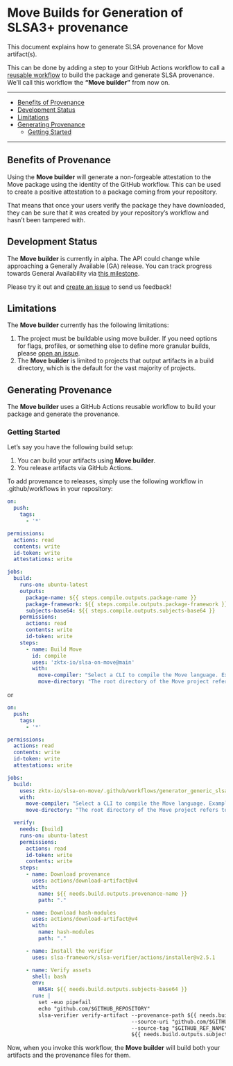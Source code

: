 # Move Builds for Generation of SLSA3+ provenance

This document explains how to generate SLSA provenance for Move artifact(s).

This can be done by adding a step to your GitHub Actions workflow to call a [reusable workflow](https://docs.github.com/en/actions/using-workflows/reusing-workflows) to build the package and generate SLSA provenance. We’ll call this workflow the **“Move builder”** from now on.

---

<!-- markdown-toc --bullets="-" -i README.md -->

<!-- toc -->

- [Benefits of Provenance](#benefits-of-provenance)
- [Development Status](#development-status)
- [Limitations](#limitations)
- [Generating Provenance](#generating-provenance)
  - [Getting Started](#getting-started)

<!-- tocstop -->

---

## Benefits of Provenance

Using the **Move builder** will generate a non-forgeable attestation to the Move package using the identity of the GitHub workflow. This can be used to create a positive attestation to a package coming from your repository.

That means that once your users verify the package they have downloaded, they can be sure that it was created by your repository’s workflow and hasn’t been tampered with.

## Development Status

The **Move builder** is currently in alpha. The API could change while approaching a Generally Available (GA) release. You can track progress towards General Availability via [this milestone](https://github.com/slsa-framework/slsa-github-generator/milestone/17).

Please try it out and [create an issue](https://github.com/slsa-framework/slsa-github-generator/issues/new) to send us feedback!

## Limitations

The **Move builder** currently has the following limitations:

1. The project must be buildable using move builder. If you need options for flags, profiles, or something else to define more granular builds, please [open an issue](https://github.com/slsa-framework/slsa-github-generator/issues/new).
2. The **Move builder** is limited to projects that output artifacts in a build directory, which is the default for the vast majority of projects.

## Generating Provenance

The **Move builder** uses a GitHub Actions reusable workflow to build your package and generate the provenance.

### Getting Started

Let’s say you have the following build setup:

1. You can build your artifacts using **Move builder**.
2. You release artifacts via GitHub Actions.

To add provenance to releases, simply use the following workflow in .github/workflows in your repository:

```yaml
on:
  push:
    tags:
      - '*'

permissions:
  actions: read
  contents: write
  id-token: write
  attestations: write

jobs:
  build:
    runs-on: ubuntu-latest
    outputs:
      package-name: ${{ steps.compile.outputs.package-name }}
      package-framework: ${{ steps.compile.outputs.package-framework }}
      subjects-base64: ${{ steps.compile.outputs.subjects-base64 }}
    permissions:
      actions: read
      contents: write
      id-token: write
    steps:
      - name: Build Move
        id: compile
        uses: 'zktx-io/slsa-on-move@main'
        with:
          move-compiler: "Select a CLI to compile the Move language. Examples include tools such as `sui` and `aptos`."
          move-directory: "The root directory of the Move project refers to the directory containing the Move.toml file."
```
or
```yaml
on:
  push:
    tags:
      - '*'

permissions:
  actions: read
  contents: write
  id-token: write
  attestations: write

jobs:
  build:
    uses: zktx-io/slsa-on-move/.github/workflows/generator_generic_slsa3.yml@main
    with:
      move-compiler: "Select a CLI to compile the Move language. Examples include tools such as `aptos` and `sui`."
      move-directory: "The root directory of the Move project refers to the directory containing the Move.toml file."

  verify:
    needs: [build]
    runs-on: ubuntu-latest
    permissions:
      actions: read
      id-token: write
      contents: write
    steps:
      - name: Download provenance
        uses: actions/download-artifact@v4
        with:
          name: ${{ needs.build.outputs.provenance-name }}
          path: "."

      - name: Download hash-modules
        uses: actions/download-artifact@v4
        with:
          name: hash-modules
          path: "."

      - name: Install the verifier
        uses: slsa-framework/slsa-verifier/actions/installer@v2.5.1

      - name: Verify assets
        shell: bash
        env:
          HASH: ${{ needs.build.outputs.subjects-base64 }}
        run: |
          set -euo pipefail
          echo "github.com/$GITHUB_REPOSITORY"
          slsa-verifier verify-artifact --provenance-path ${{ needs.build.outputs.provenance-name }} \
                                        --source-uri "github.com/$GITHUB_REPOSITORY" \
                                        --source-tag "$GITHUB_REF_NAME" \
                                        ${{ needs.build.outputs.subjects-name }}
```

Now, when you invoke this workflow, the **Move builder** will build both your artifacts and the provenance files for them.
